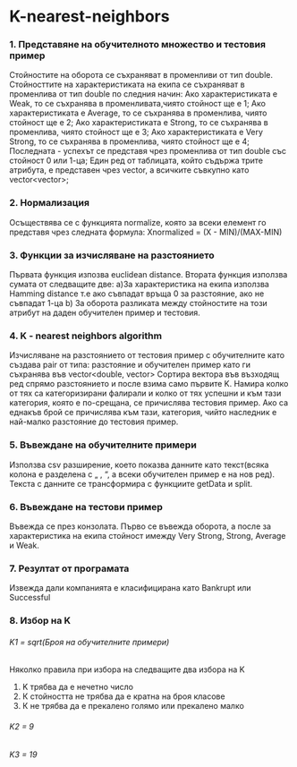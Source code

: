 # K-nearest-neighbors
### 1.	Представяне на обучителното множество и тестовия пример
Стойностите на оборота се съхраняват в променливи от тип double. 
Стойносттите на характеристиката на екипа се съхраняват в променлива от тип double по следния начин:
Ако характеристиката е Weak, то се съхранява в променливата,чиято стойност ще е 1;
Ако характеристиката е Average, то се съхранява в променлива, чиято стойност ще е 2;
Ако характеристиката е Strong, то се съхранява в променлива, чиято стойност ще е 3;
Ако характеристиката е Very Strong, то се съхранява в променлива, чиято стойност ще е 4;
Последната - успехът се представя чрез променлива от тип double със стойност 0 или 1-ца;
Един ред от таблицата, който съдържа трите атрибута, е представен чрез vector<double>, а всичките съвкупно като vector<vector<double>>; 



### 2.	Нормализация
Осъществява се с функцията normalizе, която за всеки елемент го представя чрез следната формула:
 Xnormalized = (X - MIN)/(MAX-MIN)




### 3.	Функции за изчисляване на разстоянието
Първата функция изпозва euclidean distance.
Втората функция използва сумата от следващите две: 
a)За характеристика на екипа използва Hamming distance т.е ако съвпадат връща 0 за разстояние, ако не съвпадат 1-ца
b) За оборота разликата между стойностите на този атрибут на даден обучителен пример и тестовия.



### 4.	K - nearest neighbors algorithm
Изчисляване на разстоянието от тестовия пример с обучителните като създава 
pair от типа: разстояние и обучителен пример като ги съхранява
във vector<double, vector<double>>
Сортира вектора във възходящ ред спрямо разстоянието и после взима само първите K.
Намира колко от тях са категоризирани фалирали и колко от тях успешни и към тази категория, която е по-срещана, се причислява тестовия пример. 
Ако са еднакъв брой се причислява към тази, категория, чийто наследник е най-малко разстояние до тестовия пример.


### 5.	Въвеждане на обучителните примери
Използва csv разширение, което показва данните като текст(всяка колона е разделена с „ , “, а всеки обучителен пример е на нов ред). Текста с данните се трансформира с функциите getData и split.


### 6.	Въвеждане на тестови пример
Въвежда се през конзолата.
	Първо се въвежда оборота, а после за характеристика на екипа стойност 
	имежду Very Strong, Strong, Average и Weak.

### 7.	Резултат от програмата
Извежда дали компанията е класифицирана като Bankrupt или Successful 
  
### 8. Избор на K
###### K1 = sqrt(Броя на обучителните примери)
Няколко правила при избора на следващите два избора на K
   1. K трябва да е нечетно число
   2. К стойността не трябва да е кратна на броя класове
   3. К не трябва да е прекалено голямо или прекалено малко 
###### K2 = 9
###### K3 = 19
